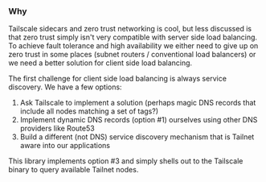 
### Why 

Tailscale sidecars and zero trust networking is cool, but less discussed is that zero trust simply isn't very compatible
with server side load balancing. To achieve fault tolerance and high availability we either need to give up on zero trust
in some places (subnet routers / conventional load balancers) or we need a better solution for client side load balancing.

The first challenge for client side load balancing is always service discovery. We have a few options:

1) Ask Tailscale to implement a solution (perhaps magic DNS records that include all nodes matching a set of tags?)
2) Implement dynamic DNS records (option #1) ourselves using other DNS providers like Route53
3) Build a different (not DNS) service discovery mechanism that is Tailnet aware into our applications

This library implements option #3 and simply shells out to the Tailscale binary to query available Tailnet nodes.